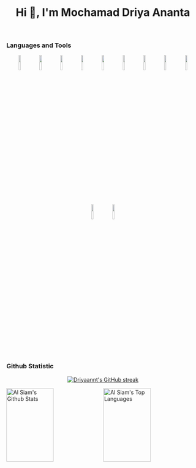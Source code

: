 <h1 align="center">Hi 👋, I'm Mochamad Driya Ananta</h1>
<br>

### Languages and Tools
<p align="center">
<img width="10%" src="https://www.vectorlogo.zone/logos/php/php-ar21.svg">
<img width="10%" src="https://www.vectorlogo.zone/logos/laravel/laravel-ar21.svg">
<img width="10%" src="https://www.vectorlogo.zone/logos/python/python-ar21.svg">
<img width="10%" src="https://www.vectorlogo.zone/logos/java/java-ar21.svg">
<!-- <img width="10%" src="https://www.vectorlogo.zone/logos/flutterio/flutterio-ar21.svg">
<img width="10%" src="https://www.vectorlogo.zone/logos/android/android-ar21.svg"> -->
<img width="10%" src="https://www.vectorlogo.zone/logos/javascript/javascript-ar21.svg">
<img width="10%" src="https://www.vectorlogo.zone/logos/angular/angular-ar21.svg">
<img width="10%" src="https://www.vectorlogo.zone/logos/mysql/mysql-ar21.svg">
<img width="10%" src="https://www.vectorlogo.zone/logos/git-scm/git-scm-ar21.svg">
<img width="10%" src="https://www.vectorlogo.zone/logos/typescriptlang/typescriptlang-icon.svg">
<img width="10%" src="https://www.vectorlogo.zone/logos/nodejs/nodejs-horizontal.svg">
<img width="10%" src="https://www.vectorlogo.zone/logos/expressjs/expressjs-ar21.svg">
</p>

### Github Statistic
<p align="center">
  <a href="https://github.com/Driyaannt">
    <img src="https://github-readme-streak-stats.herokuapp.com/?user=Driyaannt&theme=tokyonight&hide_border=true" alt="Driyaannt's GitHub streak"/>
  </a>
</p>
<a> 
  <a href="https://github.com/Driyaannt"><img alt="Al Siam's Github Stats" src="https://denvercoder1-github-readme-stats.vercel.app/api?username=Driyaannt&show_icons=true&count_private=true&theme=tokyonight&hide_border=true" height="192px" width="49.5%"/></a>
  <a href="https://github.com/Driyaannt"><img alt="Al Siam's Top Languages" src="https://denvercoder1-github-readme-stats.vercel.app/api/top-langs/?username=Driyaannt&langs_count=8&layout=compact&theme=tokyonight&hide_border=true" height="192px" width="49.5%"/></a>
  <br/>
</a>
